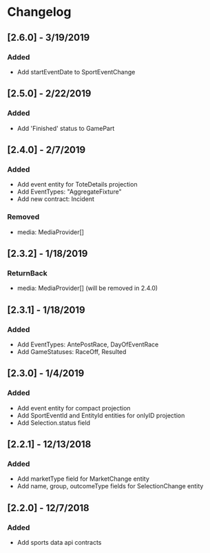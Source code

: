 # Changelog
## [2.6.0] - 3/19/2019
### Added
- Add startEventDate to SportEventChange
## [2.5.0] - 2/22/2019
### Added
- Add 'Finished' status to GamePart
## [2.4.0] - 2/7/2019
### Added
- Add event entity for ToteDetails projection
- Add EventTypes: "AggregateFixture"
- Add new contract: Incident
### Removed
-  media: MediaProvider[]
## [2.3.2] - 1/18/2019
### ReturnBack
-  media: MediaProvider[] (will be removed in 2.4.0)
## [2.3.1] - 1/18/2019
### Added
- Add EventTypes: AntePostRace, DayOfEventRace
- Add GameStatuses: RaceOff, Resulted
## [2.3.0] - 1/4/2019
### Added
- Add event entity for compact projection
- Add SportEventId and EntityId entities for onlyID projection
- Add Selection.status field
## [2.2.1] - 12/13/2018
### Added
- Add marketType field for MarketChange entity
- Add name, group, outcomeType fields for SelectionChange entity
## [2.2.0] - 12/7/2018
### Added
- Add sports data api contracts